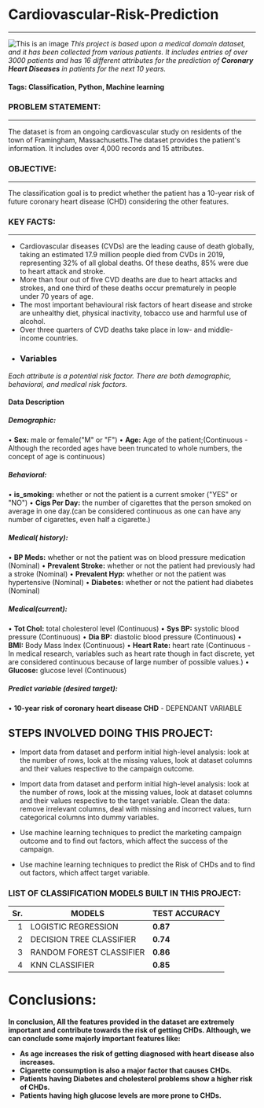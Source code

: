 # Cardiovascular-Risk-Prediction
------
![This is an image](https://cpb-eu-w2.wpmucdn.com/blogs.brighton.ac.uk/dist/f/6375/files/2019/12/website-pic-2.gif)
*This project is based upon a medical domain dataset, and it has been collected from various patients. It includes entries of over 3000 patients and has 16 different attributes for the prediction of **Coronary Heart Diseases** in patients for the next 10 years.*
#### Tags: Classification, Python, Machine learning
### PROBLEM STATEMENT:
-----
The dataset is from an ongoing cardiovascular study on residents of the town of Framingham, Massachusetts.The dataset provides the patient's information. It includes over 4,000 records and 15 attributes.
### OBJECTIVE:
-----
The classification goal is to predict whether the patient has a 10-year risk of future coronary heart disease (CHD) considering the other features.
### KEY FACTS:
-----
- Cardiovascular diseases (CVDs) are the leading cause of death globally, taking an estimated 17.9 million people died from CVDs in 2019, representing 32% of all global deaths. Of these deaths, 85% were due to heart attack and stroke.
- More than four out of five CVD deaths are due to heart attacks and strokes, and one third of these deaths occur prematurely in people under 70 years of age.
- The most important behavioural risk factors of heart disease and stroke are unhealthy diet, physical inactivity, tobacco use and harmful use of alcohol.
- Over three quarters of CVD deaths take place in low- and middle-income countries.
- ### Variables
*Each attribute is a potential risk factor. There are both demographic, behavioral, and medical risk factors.*
#### Data Description
##### Demographic:
• **Sex:** male or female("M" or "F")
• **Age:** Age of the patient;(Continuous - Although the recorded ages have been truncated to whole numbers, the concept of age is continuous)
##### Behavioral:
• **is_smoking:** whether or not the patient is a current smoker ("YES" or "NO")
• **Cigs Per Day:** the number of cigarettes that the person smoked on average in one day.(can be considered continuous as one can have any number of cigarettes, even half a cigarette.)
##### Medical( history):
• **BP Meds:** whether or not the patient was on blood pressure medication (Nominal)
• **Prevalent Stroke:** whether or not the patient had previously had a stroke (Nominal)
• **Prevalent Hyp:** whether or not the patient was hypertensive (Nominal)
• **Diabetes:** whether or not the patient had diabetes (Nominal)
##### Medical(current):
• **Tot Chol:** total cholesterol level (Continuous)
• **Sys BP:** systolic blood pressure (Continuous)
• **Dia BP:** diastolic blood pressure (Continuous)
• **BMI:** Body Mass Index (Continuous)
• **Heart Rate:** heart rate (Continuous - In medical research, variables such as heart rate though in fact discrete, yet are considered continuous because of large number of possible values.)
• **Glucose:** glucose level (Continuous)
##### Predict variable (desired target):
• **10-year risk of coronary heart disease CHD** - DEPENDANT VARIABLE
## STEPS INVOLVED DOING THIS PROJECT:
- Import data from dataset and perform initial high-level analysis: look at the number of rows, look at the missing values, look at dataset columns and their values respective to the campaign outcome.
- Import data from dataset and perform initial high-level analysis: look at the number of rows, look at the missing values, look at dataset columns and their values respective to the target variable.
Clean the data: remove irrelevant columns, deal with missing and incorrect values, turn categorical columns into dummy variables.

- Use machine learning techniques to predict the marketing campaign outcome and to find out factors, which affect the success of the campaign.
+ Use machine learning techniques to predict the Risk of CHDs and to find out factors, which affect target variable.
 ### LIST OF CLASSIFICATION MODELS BUILT IN THIS PROJECT:
 | Sr.  |          MODELS             | TEST ACCURACY |
|-----:|-----------------------------|---------------|
|     1| LOGISTIC REGRESSION         |   **0.87**  |
|     2| DECISION TREE CLASSIFIER    |   **0.74**  |
|     3| RANDOM FOREST CLASSIFIER    |   **0.86**  |
|     4| KNN CLASSIFIER              |   **0.85**  |

# Conclusions:
**In conclusion, All the features provided in the dataset are extremely important and contribute towards the risk of getting CHDs. Although, we can conclude some majorly important features like:**
- **As age increases the risk of getting diagnosed with heart disease also increases.**
- **Cigarette consumption is also a major factor that causes CHDs.**
- **Patients having Diabetes and cholesterol problems show a higher risk of CHDs.**
- **Patients having high glucose levels are more prone to CHDs.**
 
